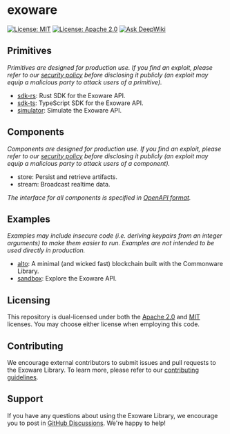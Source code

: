 # exoware

[![License: MIT](https://img.shields.io/badge/License-MIT-yellow.svg)](./LICENSE-MIT)
[![License: Apache 2.0](https://img.shields.io/badge/License-Apache%202.0-blue.svg)](./LICENSE-APACHE)
[![Ask DeepWiki](https://deepwiki.com/badge.svg)](https://deepwiki.com/exowarexyz/monorepo)

## Primitives

_Primitives are designed for production use. If you find an exploit, please refer to our [security policy](./SECURITY.md) before disclosing it publicly (an exploit may equip a malicious party to attack users of a primitive)._

* [sdk-rs](./sdk-rs/README.md): Rust SDK for the Exoware API.
* [sdk-ts](./sdk-ts/README.md): TypeScript SDK for the Exoware API.
* [simulator](./simulator/README.md): Simulate the Exoware API.

## Components

_Components are designed for production use. If you find an exploit, please refer to our [security policy](./SECURITY.md) before disclosing it publicly (an exploit may equip a malicious party to attack users of a component)._

* store: Persist and retrieve artifacts.
* stream: Broadcast realtime data.

_The interface for all components is specified in [OpenAPI format](./interface.yaml)._

## Examples

_Examples may include insecure code (i.e. deriving keypairs from an integer arguments) to make them easier to run. Examples are not intended to be used directly in production._

* [alto](https://github.com/commonwarexyz/alto): A minimal (and wicked fast) blockchain built with the Commonware Library.
* [sandbox](./examples/sandbox): Explore the Exoware API.

## Licensing

This repository is dual-licensed under both the [Apache 2.0](./LICENSE-APACHE) and [MIT](./LICENSE-MIT) licenses. You may choose either license when employing this code.

## Contributing

We encourage external contributors to submit issues and pull requests to the Exoware Library. To learn more, please refer to our [contributing guidelines](./CONTRIBUTING.md).

## Support

If you have any questions about using the Exoware Library, we encourage you to post in [GitHub Discussions](https://github.com/exowarexyz/monorepo/discussions). We're happy to help!
